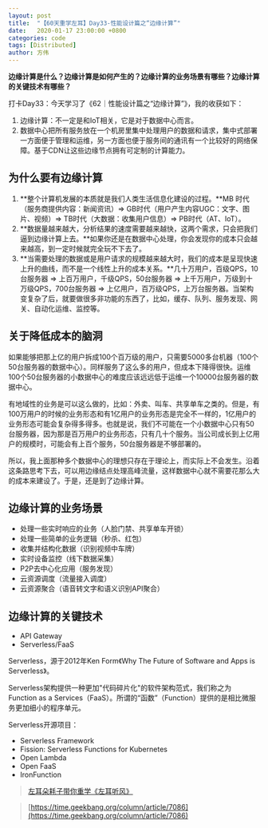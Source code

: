 ```yaml
---
layout: post
title:  "【60天重学左耳】Day33-性能设计篇之“边缘计算”"
date:   2020-01-17 23:00:00 +0800
categories: code
tags: [Distributed]
author: 方伟
---
```


**边缘计算是什么？边缘计算是如何产生的？边缘计算的业务场景有哪些？边缘计算的关键技术有哪些？**

<!--more-->

打卡Day33：今天学习了《62｜性能设计篇之“边缘计算”》，我的收获如下：

1. 边缘计算：不一定是和IoT相关，它是对于数据中心而言。
2. 数据中心把所有服务放在一个机房里集中处理用户的数据和请求，集中式部署一方面便于管理和运维，另一方面也便于服务间的通讯有一个比较好的网络保障。基于CDN让这些边缘节点拥有可定制的计算能力。

## 为什么要有边缘计算

1. **整个计算机发展的本质就是我们人类生活信息化建设的过程。**MB 时代（服务商提供内容：新闻资讯）=> GB时代（用户产生内容UGC：文字、图片、视频）=> TB时代（大数据：收集用户信息）=> PB时代（AT、IoT）。
2. **数据量越来越大，分析结果的速度需要越来越快，这两个需求，只会把我们逼到边缘计算上去。**如果你还是在数据中心处理，你会发现你的成本只会越来越高，到一定时候就完全玩不下去了。
3. **当需要处理的数据或是用户请求的规模越来越大时，我们的成本是呈现快速上升的曲线，而不是一个线性上升的成本关系。**几十万用户，百级QPS，10台服务器 => 上百万用户，千级QPS，50台服务器 => 上千万用户，万级到十万级QPS，700台服务器 => 上亿用户，百万级QPS，上万台服务器。当架构变复杂了后，就要做很多非功能的东西了，比如，缓存、队列、服务发现、网关、自动化运维、监控等。

## 关于降低成本的脑洞

如果能够把那上亿的用户拆成100个百万级的用户，只需要5000多台机器（100个50台服务器的数据中心）。同样服务了这么多的用户，但成本下降得很快。运维100个50台服务器的小数据中心的难度应该远远低于运维一个10000台服务器的数据中心。

有地域性的业务是可以这么做的，比如：外卖、叫车、共享单车之类的。但是，有100万用户的时候的业务形态和有1亿用户的业务形态是完全不一样的，1亿用户的业务形态可能会复杂得多得多。也就是说，我们不可能在一个小数据中心只有50台服务器，因为那是百万用户的业务形态，只有几十个服务。当公司成长到上亿用户的规模时，可能会有上百个服务，50台服务器是不够部署的。

所以，我上面那种多个数据中心的理想只存在于理论上，而实际上不会发生。沿着这条路思考下去，可以用边缘结点处理高峰流量，这样数据中心就不需要花那么大的成本来建设了。于是，还是到了边缘计算。

## 边缘计算的业务场景

* 处理一些实时响应的业务（人脸门禁、共享单车开锁）
* 处理一些简单的业务逻辑（秒杀、红包）
* 收集并结构化数据（识别视频中车牌）
* 实时设备监控（线下数据采集）
* P2P去中心化应用（服务发现）
* 云资源调度（流量接入调度）
* 云资源聚合（语音转文字和语义识别API聚合）

## 边缘计算的关键技术

* API Gateway
* Serverless/FaaS

Serverless，源于2012年Ken Form《Why The Future of Software and Apps is Serverless》。

Serverless架构提供一种更加"代码碎片化"的软件架构范式，我们称之为Function as a Services（FaaS）。所谓的“函数”（Function）提供的是相比微服务更加细小的程序单元。

Serverless开源项目：

* Serverless Framework
* Fission: Serverless Functions for Kubernetes
* Open Lambda
* Open FaaS
* IronFunction

> [左耳朵耗子带你重学《左耳听风》](https://time.geekbang.org/column/article/177414)

> [https://time.geekbang.org/column/article/7086](https://time.geekbang.org/column/article/7086)


